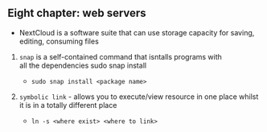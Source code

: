 <h2>Eight chapter: web servers</h2>

- NextCloud is a software suite that can use storage capacity for saving, editing, consuming files

1. `snap` is a self-contained command that isntalls programs with<br>
	all the dependencies
	sudo snap install
	- `sudo snap install <package name>`

2. `symbolic link` -  allows you to execute/view resource in one place
	whilst it is in a totally different place
	- `ln -s <where exist> <where to link>`